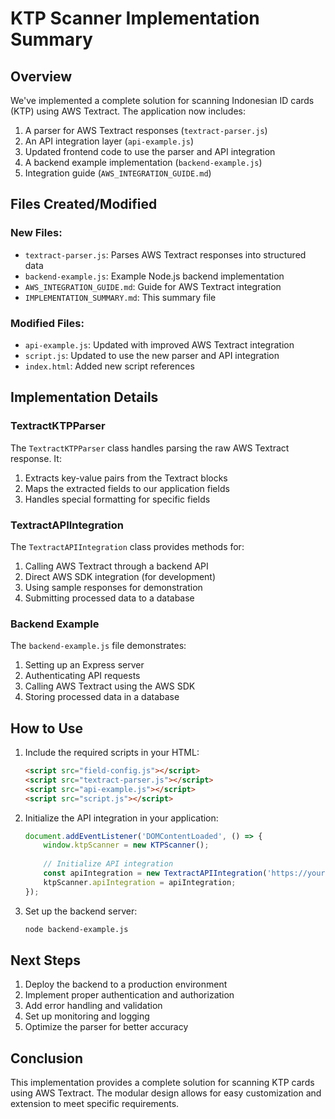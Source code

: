 # KTP Scanner Implementation Summary

## Overview

We've implemented a complete solution for scanning Indonesian ID cards (KTP) using AWS Textract. The application now includes:

1. A parser for AWS Textract responses (`textract-parser.js`)
2. An API integration layer (`api-example.js`)
3. Updated frontend code to use the parser and API integration
4. A backend example implementation (`backend-example.js`)
5. Integration guide (`AWS_INTEGRATION_GUIDE.md`)

## Files Created/Modified

### New Files:
- `textract-parser.js`: Parses AWS Textract responses into structured data
- `backend-example.js`: Example Node.js backend implementation
- `AWS_INTEGRATION_GUIDE.md`: Guide for AWS Textract integration
- `IMPLEMENTATION_SUMMARY.md`: This summary file

### Modified Files:
- `api-example.js`: Updated with improved AWS Textract integration
- `script.js`: Updated to use the new parser and API integration
- `index.html`: Added new script references

## Implementation Details

### TextractKTPParser

The `TextractKTPParser` class handles parsing the raw AWS Textract response. It:

1. Extracts key-value pairs from the Textract blocks
2. Maps the extracted fields to our application fields
3. Handles special formatting for specific fields

### TextractAPIIntegration

The `TextractAPIIntegration` class provides methods for:

1. Calling AWS Textract through a backend API
2. Direct AWS SDK integration (for development)
3. Using sample responses for demonstration
4. Submitting processed data to a database

### Backend Example

The `backend-example.js` file demonstrates:

1. Setting up an Express server
2. Authenticating API requests
3. Calling AWS Textract using the AWS SDK
4. Storing processed data in a database

## How to Use

1. Include the required scripts in your HTML:
   ```html
   <script src="field-config.js"></script>
   <script src="textract-parser.js"></script>
   <script src="api-example.js"></script>
   <script src="script.js"></script>
   ```

2. Initialize the API integration in your application:
   ```javascript
   document.addEventListener('DOMContentLoaded', () => {
       window.ktpScanner = new KTPScanner();
       
       // Initialize API integration
       const apiIntegration = new TextractAPIIntegration('https://your-api.com/api/textract');
       ktpScanner.apiIntegration = apiIntegration;
   });
   ```

3. Set up the backend server:
   ```bash
   node backend-example.js
   ```

## Next Steps

1. Deploy the backend to a production environment
2. Implement proper authentication and authorization
3. Add error handling and validation
4. Set up monitoring and logging
5. Optimize the parser for better accuracy

## Conclusion

This implementation provides a complete solution for scanning KTP cards using AWS Textract. The modular design allows for easy customization and extension to meet specific requirements.
